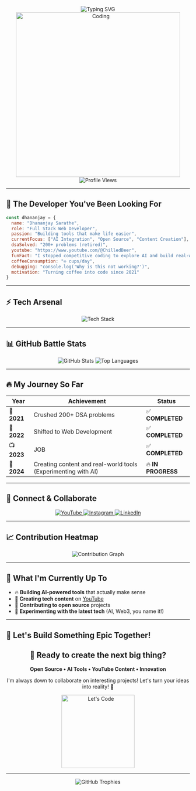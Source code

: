 <div align="center">
  <img src="https://readme-typing-svg.herokuapp.com?font=Fira+Code&weight=500&size=22&pause=1000&color=00D4FF&center=true&vCenter=true&width=700&height=120&lines=Hey+there!+I'm+Dhananjay+%F0%9F%91%8B;Building+the+future%2C+one+commit+at+a+time+%F0%9F%9A%80" alt="Typing SVG" />
</div>

<div align="center">
  <img src="https://media.giphy.com/media/qgQUggAC3Pfv687qPC/giphy.gif" alt="Coding" width="450"/>
</div>

<div align="center">
  <img src="https://komarev.com/ghpvc/?username=DhananjaySarathe&style=flat-square&color=blue" alt="Profile Views" />
</div>

---

## 🚀 **The Developer You've Been Looking For**

```javascript
const dhananjay = {
  name: "Dhananjay Sarathe",
  role: "Full Stack Web Developer",
  passion: "Building tools that make life easier",
  currentFocus: ["AI Integration", "Open Source", "Content Creation"],
  dsaSolved: "200+ problems (retired)",
  youtube: "https://www.youtube.com/@ChilledBeer",
  funFact: "I stopped competitive coding to explore AI and build real-world tools",
  coffeeConsumption: "∞ cups/day",
  debugging: "console.log('Why is this not working?')",
  motivation: "Turning coffee into code since 2021"
}
```

---

## ⚡ **Tech Arsenal**

<div align="center">
  <img src="https://skillicons.dev/icons?i=react,nextjs,nodejs,express,mongodb,postgresql,tailwind,typescript,js,git,github,vscode,aws,docker,redis&theme=dark" alt="Tech Stack" />
</div>

---

## 📊 **GitHub Battle Stats**

<div align="center">
  <img src="https://github-readme-stats.vercel.app/api?username=DhananjaySarathe&show_icons=true&theme=tokyonight&hide_border=true&bg_color=0D1117&title_color=00D4FF&icon_color=00D4FF&text_color=FFFFFF" alt="GitHub Stats" />
  <img src="https://github-readme-stats.vercel.app/api/top-langs/?username=DhananjaySarathe&layout=compact&theme=tokyonight&hide_border=true&bg_color=0D1117&title_color=00D4FF&text_color=FFFFFF" alt="Top Languages" />
</div>

---

## 🔥 **My Journey So Far**

<div align="center">

| Year | Achievement | Status |
|------|-------------|--------|
| 🎯 **2021** | Crushed 200+ DSA problems | ✅ **COMPLETED** |
| 🤖 **2022** | Shifted to Web Development | ✅ **COMPLETED** |
| 📺 **2023** | JOB | ✅ **COMPLETED** |
| 🚀 **2024** | Creating content and real-world tools (Experimenting with AI) | 🔥 **IN PROGRESS** |

</div>

---

## 🌟 **Connect & Collaborate**

<div align="center">
  <a href="https://www.youtube.com/@ChilledBeer">
    <img src="https://img.shields.io/badge/YouTube-FF0000?style=for-the-badge&logo=youtube&logoColor=white" alt="YouTube" />
  </a>
  <a href="https://www.instagram.com/chilledbeer1211/">
    <img src="https://img.shields.io/badge/Instagram-E4405F?style=for-the-badge&logo=instagram&logoColor=white" alt="Instagram" />
  </a>
  <a href="https://www.linkedin.com/in/dhananjay-sarathe-835434149/">
    <img src="https://img.shields.io/badge/LinkedIn-0077B5?style=for-the-badge&logo=linkedin&logoColor=white" alt="LinkedIn" />
  </a>
</div>

---

## 📈 **Contribution Heatmap**

<div align="center">
  <img src="https://github-readme-activity-graph.vercel.app/graph?username=DhananjaySarathe&theme=react-dark&hide_border=true&bg_color=0D1117&color=00D4FF&line=00D4FF&point=FFFFFF" alt="Contribution Graph" />
</div>

---

## 🎯 **What I'm Currently Up To**

- 🔥 **Building AI-powered tools** that actually make sense
- 🎥 **Creating tech content** on [YouTube](https://www.youtube.com/@ChilledBeer)
- 🌟 **Contributing to open source** projects
- 🚀 **Experimenting with the latest tech** (AI, Web3, you name it!)

---

## 💬 **Let's Build Something Epic Together!**

<div align="center">
  <h2>🚀 Ready to create the next big thing?</h2>
  <p><strong>Open Source • AI Tools • YouTube Content • Innovation</strong></p>
  <p>I'm always down to collaborate on interesting projects! Let's turn your ideas into reality! 🤝</p>
  
  <img src="https://media.giphy.com/media/LnKonfpQhRgv6/giphy.gif" alt="Let's Code" width="200"/>
</div>

---

<div align="center">
  <img src="https://github-profile-trophy.vercel.app/?username=DhananjaySarathe&theme=darkhub&no-frame=true&no-bg=true&margin-w=4" alt="GitHub Trophies" />
</div>
